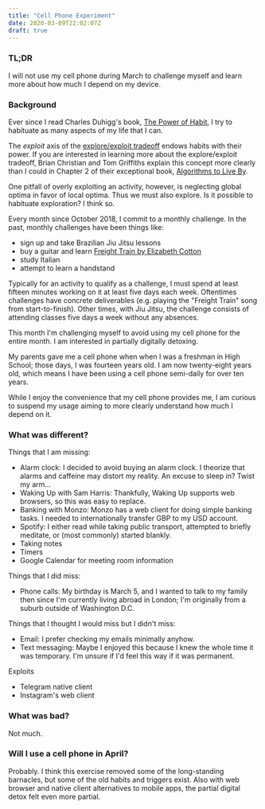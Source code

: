 ```yaml
---
title: "Cell Phone Experiment"
date: 2020-03-09T22:02:07Z
draft: true
---
```


### TL;DR

I will not use my cell phone during March to challenge myself and learn more
about how much I depend on my device.

### Background

Ever since I read Charles Duhigg's book, [The Power of Habit](poh), I try to
habituate as many aspects of my life that I can.

The *exploit* axis of the [explore/exploit tradeoff](exp-exp) endows habits with
their power. If you are interested in learning more about the explore/exploit
tradeoff, Brian Christian and Tom Griffiths explain this concept more clearly
than I could in Chapter 2 of their exceptional book, [Algorithms to Live
By](algos).

One pitfall of overly exploiting an activity, however, is neglecting global
optima in favor of local optima. Thus we must also explore. Is it possible to
habituate exploration? I think so.

Every month since October 2018, I commit to a monthly challenge. In the past,
monthly challenges have been things like:
- sign up and take Brazilian Jiu Jitsu lessons
- buy a guitar and learn [Freight Train by Elizabeth Cotton](https://www.youtube.com/watch?v=IUK8emiWabU)
- study Italian
- attempt to learn a handstand

Typically for an activity to qualify as a challenge, I must spend at least
fifteen minutes working on it at least five days each week. Oftentimes
challenges have concrete deliverables (e.g. playing the "Freight Train" song
from start-to-finish). Other times, with Jiu Jitsu, the challenge consists of
attending classes five days a week without any absences.

This month I'm challenging myself to avoid using my cell phone for the entire
month. I am interested in partially digitally detoxing.

My parents gave me a cell phone when when I was a freshman in High School; those
days, I was fourteen years old. I am now twenty-eight years old, which means I
have been using a cell phone semi-daily for over ten years.

While I enjoy the convenience that my cell phone provides me, I am curious to
suspend my usage aiming to more clearly understand how much I depend on it.

### What was different?

Things that I am missing:
- Alarm clock: I decided to avoid buying an alarm clock. I theorize that alarms
  and caffeine may distort my reality. An excuse to sleep in? Twist my arm...
- Waking Up with Sam Harris: Thankfully, Waking Up supports web browsers, so
  this was easy to replace.
- Banking with Monzo: Monzo has a web client for doing simple banking tasks. I
  needed to internationally transfer GBP to my USD account.
- Spotify: I either read while taking public transport, attempted to briefly
  meditate, or (most commonly) started blankly.
- Taking notes
- Timers
- Google Calendar for meeting room information

Things that I did miss:
- Phone calls: My birthday is March 5, and I wanted to talk to my family then
  since I'm currently living abroad in London; I'm originally from a suburb
  outside of Washington D.C.

Things that I thought I would miss but I didn't miss:
- Email: I prefer checking my emails minimally anyhow.
- Text messaging: Maybe I enjoyed this because I knew the whole time it was
  temporary. I'm unsure if I'd feel this way if it was permanent.

Exploits
- Telegram native client
- Instagram's web client

### What was bad?

Not much.

### Will I use a cell phone in April?

Probably. I think this exercise removed some of the long-standing barnacles, but
some of the old habits and triggers exist. Also with web browser and native
client alternatives to mobile apps, the partial digital detox felt even more
partial.

[pod]: https://www.goodreads.com/book/show/12609433-the-power-of-habit
[exp-exp]: https://en.wikipedia.org/wiki/Multi-armed_bandit
[algos]: https://www.goodreads.com/book/show/25666050-algorithms-to-live-by

